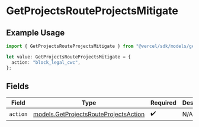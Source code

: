 # GetProjectsRouteProjectsMitigate

## Example Usage

```typescript
import { GetProjectsRouteProjectsMitigate } from "@vercel/sdk/models/getprojectsop.js";

let value: GetProjectsRouteProjectsMitigate = {
  action: "block_legal_cwc",
};
```

## Fields

| Field                                                                                | Type                                                                                 | Required                                                                             | Description                                                                          |
| ------------------------------------------------------------------------------------ | ------------------------------------------------------------------------------------ | ------------------------------------------------------------------------------------ | ------------------------------------------------------------------------------------ |
| `action`                                                                             | [models.GetProjectsRouteProjectsAction](../models/getprojectsrouteprojectsaction.md) | :heavy_check_mark:                                                                   | N/A                                                                                  |